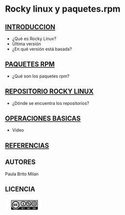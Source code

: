 # Rocky linux y paquetes.rpm
## [INTRODUCCION](modulo0/modulo0.md)
- ¿Qué es Rocky Linux?
- Última versión
- ¿En qué versión está basada?
## [PAQUETES RPM](modulo1/modulo1.md)
- ¿Qué son los paquetes rpm?
## [REPOSITORIO ROCKY LINUX](modulo2/modulo2.md)
-  ¿Dónde se encuentra los repositorios?
## [OPERACIONES BASICAS](modulo3/modulo3.md)
- Video
## [REFERENCIAS](referencias.md)

## AUTORES
Paula Brito Milan

## LICENCIA 
![images](licencia.png)
